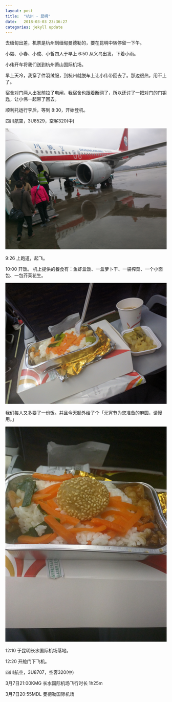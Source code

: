 ```yaml
---
layout: post
title:  "杭州 - 昆明"
date:   2018-03-03 23:36:27
categories: jekyll update
---
```

去缅甸出差，机票是杭州到缅甸曼德勒的，要在昆明中转停留一下午。

小毅、小春、小成、小哲四人于早上 6:50 从义乌出发，下着小雨。

小伟开车将我们送到杭州萧山国际机场。

早上天冷，我穿了件羽绒服，到杭州就脱车上让小伟带回去了。那边很热，用不上了。

宿舍对门两人出发前拉了电闸，我宿舍也跟着断网了，所以还讨了一把对门的门钥匙，让小伟一起带了回去。

顺利托运行李后，等到 8:30，开始登机。

四川航空，3U8529，空客320(中)

![登机](/photos/IMG_20180302_084443.jpg)

9:26 上跑道，起飞。

10:00 开饭。
机上提供的餐食有：鱼虾盒饭、一盒萝卜干、一袋榨菜、一个小面包、一包芥茉花生。

![餐食1](/photos/IMG_20180302_100310.jpg)

我们每人又多要了一份饭。并且今天额外给了个「元宵节为您准备的麻圆，请慢用。」

![餐食2](/photos/IMG_20180302_101231.jpg)

12:10 于昆明长水国际机场落地。

12:20 开舱门下飞机。



四川航空，3U8707，空客320(中)

3月7日21:00KMG 长水国际机场飞行时长 1h25m

3月7日20:55MDL 曼德勒国际机场
